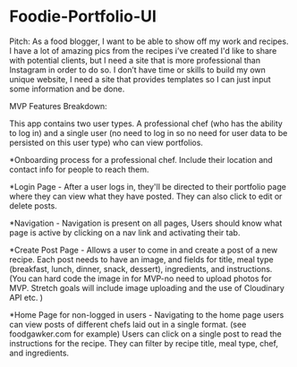 # Foodie-Portfolio-UI
Pitch: As a food blogger, I want to be able to show off my work and recipes. I have a lot of amazing pics from the recipes i’ve created I'd like to share with potential clients, but I need a site that is more professional than Instagram in order to do so. I don’t have time or skills to build my own unique website, I need a site that provides templates so I can just input some information and be done. 

MVP Features Breakdown:

This app contains two user types. A professional chef (who has the ability to log in) and a single user (no need to log in so no need for user data to be persisted on this user type) who can view portfolios. 

*Onboarding process for a professional chef. Include their location and contact info for people to reach them. 

*Login Page - After a user logs in, they'll be directed to their portfolio page where they can view what they have posted. They can also click to edit or delete posts. 

*Navigation - Navigation is present on all pages, Users should know what page is active by clicking on a nav link and activating their tab.

*Create Post Page - Allows a user to come in and create a post of a new recipe. Each post needs to have an image, and fields for title, meal type (breakfast, lunch, dinner, snack, dessert), ingredients, and instructions.  (You can hard code the image in for MVP-no need to upload photos for MVP. Stretch goals will include image uploading and the use of Cloudinary API etc. )

*Home Page for non-logged in users - Navigating to the home page users can view posts of different chefs laid out in a single format. (see foodgawker.com for example) Users can click on a single post to read the instructions for the recipe. They can filter by recipe title, meal type,  chef, and ingredients.
